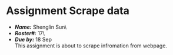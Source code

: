 # Assignment Scrape data
- ***Name:*** Shenglin Sun\
- ***Roster#:*** 17\
- ***Due by:*** 18 Sep\
This assignment is about to scrape infromation from webpage.
